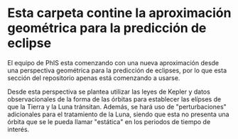 # Esta carpeta contine la aproximación geométrica para la predicción de eclipse

El equipo de PhIS esta comenzando con una nueva aproximación desde una perspectiva geométrica para la predicción de eclipses, por lo que esta sección del repositorio apenas está comenzando a usarse.

Desde esta perspectiva se plantea utilizar las leyes de Kepler y datos observacionales de la forma de las órbitas para establecer las elípses de que la Tierra y la Luna tránsitan. Además, se hará uso de "perturbaciones" adicionales para el tratamiento de la Luna, siendo que esta no presenta una órbita que se le pueda llamar "estática" en los periodos de tiempo de interés.